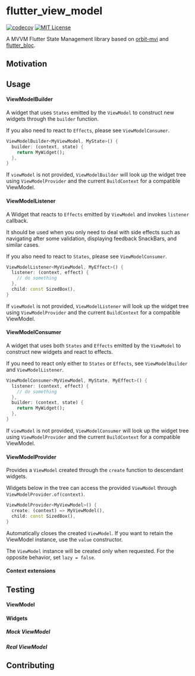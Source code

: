 # flutter_view_model

[![codecov](https://codecov.io/gh/giovanigm/flutter_view_model/graph/badge.svg?token=B9YX8Y0GYZ)](https://codecov.io/gh/giovanigm/flutter_view_model)
[![MIT License](https://img.shields.io/badge/License-MIT-blue.svg)](https://choosealicense.com/licenses/mit/)

A MVVM Flutter State Management library based on [orbit-mvi](https://orbit-mvi.org/) and [flutter_bloc](https://pub.dev/packages/flutter_bloc).

## Motivation

## Usage

#### ViewModelBuilder

A widget that uses `States` emitted by the `ViewModel` to construct new widgets through the `builder` function.

If you also need to react to `Effects`, please see `ViewModelConsumer`.

```dart
ViewModelBuilder<MyViewModel, MyState>() {
  builder: (context, state) {
    return MyWidget();
  },
}
```

If `viewModel` is not provided, `ViewModelBuilder` will look up the widget tree using `ViewModelProvider` and the current `BuildContext` for a compatible ViewModel.

#### ViewModelListener

A Widget that reacts to `Effects` emitted by `ViewModel` and invokes `listener` callback.

It should be used when you only need to deal with side effects such as navigating after some validation, displaying feedback SnackBars, and similar cases.

If you also need to react to `States`, please see `ViewModelConsumer`.

```dart
ViewModelListener<MyViewModel, MyEffect>() {
  listener: (context, effect) {
    // do something
  },
  child: const SizedBox(),
}
```

If `viewModel` is not provided, `ViewModelListener` will look up the widget tree using `ViewModelProvider` and the current `BuildContext` for a compatible ViewModel.

#### ViewModelConsumer

A widget that uses both `States` and `Effects` emitted by the `ViewModel` to construct new widgets and react to effects.

If you need to react only either to `States` or `Effects`, see `ViewModelBuilder` and `ViewModelListener`.

```dart
ViewModelConsumer<MyViewModel, MyState, MyEffect>() {
  listener: (context, effect) {
    // do something
  },
  builder: (context, state) {
    return MyWidget();
  },
}
```

If `viewModel` is not provided, `ViewModelConsumer` will look up the widget tree using `ViewModelProvider` and the current `BuildContext` for a compatible ViewModel.

#### ViewModelProvider

Provides a `ViewModel` created through the `create` function to descendant widgets.

Widgets below in the tree can access the provided `ViewModel` through `ViewModelProvider.of(context)`.

```dart
ViewModelProvider<MyViewModel>() {
  create: (context) => MyViewModel(),
  child: const SizedBox(),
}
```

Automatically closes the created `ViewModel`. If you want to retain the ViewModel instance, use the `value` constructor.

The `ViewModel` instance will be created only when requested. For the opposite behavior, set `lazy = false`.

#### Context extensions

## Testing

#### ViewModel

#### Widgets

##### Mock ViewModel

##### Real ViewModel

## Contributing
